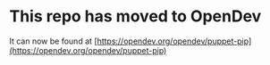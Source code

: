# This repo has moved to OpenDev

It can now be found at [https://opendev.org/opendev/puppet-pip](https://opendev.org/opendev/puppet-pip)
